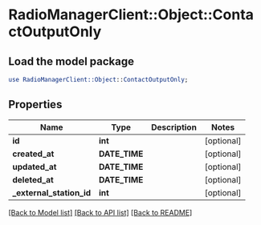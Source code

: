 # RadioManagerClient::Object::ContactOutputOnly

## Load the model package
```perl
use RadioManagerClient::Object::ContactOutputOnly;
```

## Properties
Name | Type | Description | Notes
------------ | ------------- | ------------- | -------------
**id** | **int** |  | [optional] 
**created_at** | **DATE_TIME** |  | [optional] 
**updated_at** | **DATE_TIME** |  | [optional] 
**deleted_at** | **DATE_TIME** |  | [optional] 
**_external_station_id** | **int** |  | [optional] 

[[Back to Model list]](../README.md#documentation-for-models) [[Back to API list]](../README.md#documentation-for-api-endpoints) [[Back to README]](../README.md)


